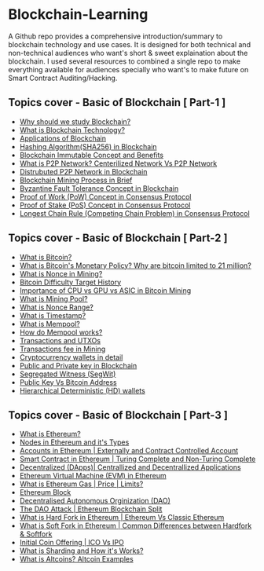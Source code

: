 # Blockchain-Learning

A Github repo provides a comprehensive introduction/summary to blockchain technology and use cases. It is designed for both technical and non-technical audiences who want's short & sweet explaination about the blockchain. I used several resources to combined a single repo to make everything available for audiences specially who want's to make future on Smart Contract Auditing/Hacking.

## Topics cover - Basic of Blockchain [ Part-1 ]
- [Why should we study Blockchain?](https://github.com/basant-karki/blockchain-learnings/blob/main/Basic-of-Blockchain/why%20should%20we%20study%20blockchain.md)
- [What is Blockchain Technology?](https://github.com/basant-karki/blockchain-learnings/blob/main/Basic-of-Blockchain/what%20is%20blockchain%20technology.md)
- [Applications of Blockchain](https://github.com/basant-karki/blockchain-learnings/blob/main/Basic-of-Blockchain/applications%20of%20blockchain.md)
- [Hashing Algorithm(SHA256) in Blockchain](https://github.com/basant-karki/blockchain-learnings/blob/main/Basic-of-Blockchain/hashing%20algorithm(SHA256)%20in%20blockchain.md)
- [Blockchain Immutable Concept and Benefits](https://github.com/basant-karki/blockchain-learnings/blob/main/Basic-of-Blockchain/blockchain%20immutable%20concept%20and%20benefits.md)
- [What is P2P Network? Centerilized Network Vs P2P Network](https://github.com/basant-karki/blockchain-learnings/blob/main/Basic-of-Blockchain/what%20is%20P2P%20network%3F%20centerlized%20network%20vs%20P2P%20network.md)
- [Distrubuted P2P Network in Blockchain](https://github.com/basant-karki/blockchain-learnings/blob/main/Basic-of-Blockchain/distrubuted%20p2p%20network%20in%20blockchain.md)
- [Blockchain Mining Process in Brief](https://github.com/basant-karki/blockchain-learnings/blob/main/Basic-of-Blockchain/blockchain%20mining%20process%20ni%20brief.md)
- [Byzantine Fault Tolerance Concept in Blockchain](https://github.com/basant-karki/blockchain-learnings/blob/main/Basic-of-Blockchain/byzantine%20falut%20tolerance%20concept%20in%20blockchain.md)
- [Proof of Work (PoW) Concept in Consensus Protocol](https://github.com/basant-karki/blockchain-learnings/blob/main/Basic-of-Blockchain/proof%20of%20work%20(PoW)%20concept%20on%20consensus%20protocol.md)
- [Proof of Stake (PoS) Concept in Consensus Protocol](https://github.com/basant-karki/blockchain-learnings/blob/main/Basic-of-Blockchain/proof%20of%20stake%20in%20Consensus%20protocol.md)
- [Longest Chain Rule (Competing Chain Problem) in Consensus Protocol](https://github.com/basant-karki/blockchain-learnings/blob/main/Basic-of-Blockchain/Longest%20Chain%20Rule%20(Competing%20Chain%20Problem)%20in%20Consensus%20Protocol.md)
## Topics cover - Basic of Blockchain [ Part-2 ]
- [What is Bitcoin?](https://github.com/basant-karki/blockchain-learnings/blob/main/Basic-of-Blockchain/what%20is%20bitcoin.md)
- [What is Bitcoin's Monetary Policy? Why are bitcoin limited to 21 million?](https://github.com/basant-karki/blockchain-learnings/blob/main/Basic-of-Blockchain/What%20is%20Bitcoin's%20Monetary%20Policy%3F%20%7C%20Why%20are%20bitcoin%20limited%20to%2021%20million%3F.md#what-is-bitcoins-monetary-policy-why-are-bitcoin-limited-to-21-million)
- [What is Nonce in Mining?](https://github.com/basant-karki/blockchain-learnings/blob/main/Basic-of-Blockchain/What%20is%20Nonce%20in%20mining%3F.md)
- [Bitcoin Difficulty Target History](https://github.com/basant-karki/blockchain-learnings/blob/main/Basic-of-Blockchain/Bitcoin%20Difficulty%20Target%20History.md)
- [Importance of CPU vs GPU vs ASIC in Bitcoin Mining](https://github.com/basant-karki/blockchain-learnings/blob/main/Basic-of-Blockchain/importance%20of%20cpu%20vs%20gpu%20vs%20asic%20in%20bitcoin%20mining.md)
- [What is Mining Pool?](https://github.com/basant-karki/blockchain-learnings/blob/main/Basic-of-Blockchain/what%20is%20mining%20pool.md)
- [What is Nonce Range?](https://github.com/basant-karki/blockchain-learnings/blob/main/Basic-of-Blockchain/what%20is%20nonce%20range.md)
- [What is Timestamp?](https://github.com/basant-karki/blockchain-learnings/blob/main/Basic-of-Blockchain/what%20is%20timestamp.md)
- [What is Mempool?](https://github.com/basant-karki/blockchain-learnings/blob/main/Basic-of-Blockchain/what%20is%20mempool.md)
- [How do Mempool works?](https://github.com/basant-karki/blockchain-learnings/blob/main/Basic-of-Blockchain/how%20do%20mempool%20works%3F.md)
- [Transactions and UTXOs](https://github.com/basant-karki/blockchain-learnings/blob/main/Basic-of-Blockchain/transactions%20and%20UTXOs.md)
- [Transactions fee in Mining](https://github.com/basant-karki/blockchain-learnings/blob/main/Basic-of-Blockchain/transaction%20fee%20in%20mining.md)
- [Cryptocurrency wallets in detail](https://github.com/basant-karki/blockchain-learnings/blob/main/Basic-of-Blockchain/cryptocurrency%20wallet%20in%20detail.md)
- [Public and Private key in Blockchain](https://github.com/basant-karki/blockchain-learnings/blob/main/Basic-of-Blockchain/public%20and%20private%20key%20in%20blockchain.md)
- [Segregated Witness (SegWit)](https://github.com/basant-karki/blockchain-learnings/blob/main/Basic-of-Blockchain/Segeregated%20witness.md)
- [Public Key Vs Bitcoin Address](https://github.com/basant-karki/blockchain-learnings/blob/main/Basic-of-Blockchain/public%20key%20vs%20bitcoin%20address.md)
- [Hierarchical Deterministic (HD) wallets](https://github.com/basant-karki/blockchain-learnings/blob/main/Basic-of-Blockchain/hierarchical%20deterministic%20wallets.md)
## Topics cover - Basic of Blockchain [ Part-3 ]
- [What is Ethereum?](https://github.com/basant-karki/blockchain-learnings/blob/main/Basic-of-Blockchain/what%20is%20ethereum%3F.md)
- [Nodes in Ethereum and it's Types](https://github.com/basant-karki/blockchain-learnings/blob/main/Basic-of-Blockchain/nodes%20in%20ethereum%20%26%20its%20types.md)
- [Accounts in Ethereum | Externally and Contract Controlled Account](https://github.com/basant-karki/blockchain-learnings/blob/main/Basic-of-Blockchain/accounts%20in%20ethererum%20%7C%20externally%20and%20contract%20controlled%20acccount.md)
- [Smart Contract in Ethereum | Turing Complete and Non-Turing Complete](https://github.com/basant-karki/blockchain-learnings/blob/main/Basic-of-Blockchain/smart%20contract%20in%20ethereum%20%26%20turing%20complete%20vs%20non-turing%20complete.md)
- [Decentralized (DApps)| Centrallized and Decentrallized Applications](https://github.com/basant-karki/blockchain-learnings/blob/main/Basic-of-Blockchain/decentralized%20(DApps)%7C%20centrallized%20and%20decentrallized%20applications.md)
- [Ethereum Virtual Machine (EVM) in Ethereum](https://github.com/basant-karki/blockchain-learnings/blob/main/Basic-of-Blockchain/ethereum%20virtual%20machine%20(EVM)%20in%20ethereum.md)
- [What is Ethereum Gas | Price | Limits?](https://github.com/basant-karki/blockchain-learnings/blob/main/Basic-of-Blockchain/what%20is%20ethereum%20gas%20%7C%20price%20%7C%20limits.md)
- [Ethereum Block](https://github.com/basant-karki/blockchain-learnings/blob/main/Basic-of-Blockchain/Ethereum%20Block.md)
- [Decentralised Autonomous Orginization (DAO)](https://github.com/basant-karki/blockchain-learnings/blob/main/Basic-of-Blockchain/decentralised%20autonomous%20orginization%20(DAO).md)
- [The DAO Attack | Ethereum Blockchain Split]()
- [What is Hard Fork in Ethereum | Ethereum Vs Classic Ethereum]()
- [What is Soft Fork in Ethereum | Common Differences between Hardfork & Softfork]()
- [Initial Coin Offering | ICO Vs IPO]()
- [What is Sharding and How it's Works?]()
- [What is Altcoins? Altcoin Examples]()
